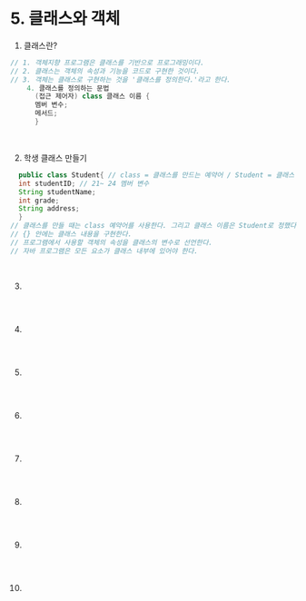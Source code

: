 <h1>5. 클래스와 객체</h1> 

1. 클래스란?

```java
// 1. 객체지향 프로그램은 클래스를 기반으로 프로그래밍이다.
// 2. 클래스는 객체의 속성과 기능을 코드로 구현한 것이다.
// 3. 객체는 클래스로 구현하는 것을 '클래스를 정의한다.'라고 한다.
    4. 클래스를 정의하는 문법
      (접근 제어자) class 클래스 이름 {
      멤버 변수;
      메서드;
      }
```
<br>

2. 학생 클래스 만들기

```java
  public class Student{ // class = 클래스를 만드는 예약어 / Student = 클래스 이름
  int studentID; // 21~ 24 멤버 변수
  String studentName;
  int grade;
  String address;
  }
// 클래스를 만들 때는 class 예약어를 사용한다. 그리고 클래스 이름은 Student로 정했다.
// {} 안에는 클래스 내용을 구현한다. 
// 프로그램에서 사용할 객체의 속성을 클래스의 변수로 선언한다.
// 자바 프로그램은 모든 요소가 클래스 내부에 있어야 한다.

```
<br>

3.

```java

```
<br>

4.

```java

```
<br>

5.

```java

```
<br>

6.

```java

```
<br>

7.

```java

```
<br>

8.

```java

```
<br>

9.

```java

```
<br>

10.

```java

```
<br>
